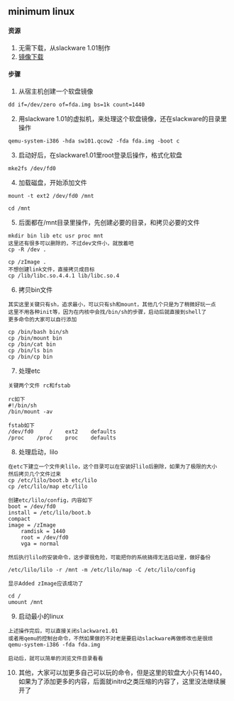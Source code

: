 ## minimum linux

#### 资源

1. 无需下载，从slackware 1.01制作
1. [镜像下载](fda.img)

#### 步骤

1. 从宿主机创建一个软盘镜像
```
dd if=/dev/zero of=fda.img bs=1k count=1440
```

2. 用slackware 1.01的虚拟机，来处理这个软盘镜像，还在slackware的目录里操作
```
qemu-system-i386 -hda sw101.qcow2 -fda fda.img -boot c
```

3. 启动好后，在slackware1.01里root登录后操作，格式化软盘
```
mke2fs /dev/fd0
```

4. 加载磁盘，开始添加文件
```
mount -t ext2 /dev/fd0 /mnt

cd /mnt
```

5. 后面都在/mnt目录里操作，先创建必要的目录，和拷贝必要的文件
```
mkdir bin lib etc usr proc mnt
这里还有很多可以删除的，不过dev文件小，就放着吧
cp -R /dev .

cp /zImage .
不想创建link文件，直接拷贝成目标
cp /lib/libc.so.4.4.1 lib/libc.so.4
```

6. 拷贝bin文件
```
其实这里关键只有sh，追求最小，可以只有sh和mount，其他几个只是为了稍微好玩一点
这里不用各种init等，因为在内核中会找/bin/sh的步骤，启动后就直接到shell了
更多命令的大家可以自行添加

cp /bin/bash bin/sh
cp /bin/mount bin
cp /bin/cat bin
cp /bin/ls bin
cp /bin/cp bin
```

7. 处理etc
```
关键两个文件 rc和fstab

rc如下
#!/bin/sh
/bin/mount -av

fstab如下
/dev/fd0     /    ext2    defaults
/proc    /proc    proc    defaults

```

8. 处理启动，lilo
```
在etc下建立一个文件夹lilo，这个目录可以在安装好lilo后删除，如果为了极限的大小
然后拷贝几个文件过来
cp /etc/lilo/boot.b etc/lilo
cp /etc/lilo/map etc/lilo

创建etc/lilo/config，内容如下
boot = /dev/fd0
install = /etc/lilo/boot.b
compact
image = /zImage
    ramdisk = 1440
    root = /dev/fd0
    vga = normal

然后执行lilo的安装命令，这步骤很危险，可能把你的系统搞得无法启动里，做好备份

/etc/lilo/lilo -r /mnt -m /etc/lilo/map -C /etc/lilo/config

显示Added zImage应该成功了

cd /
umount /mnt

```

9. 启动最小的linux
```
上述操作完后，可以直接关闭slackware1.01
或者用qemu的控制台命令，不然如果做的不对老是要启动slackware再做修改也是很烦
qemu-system-i386 -fda fda.img

启动后，就可以简单的浏览文件目录看看
```

10. 其他，大家可以加更多自己可以玩的命令，但是这里的软盘大小只有1440，如果为了添加更多的内容，后面就initrd之类压缩的内容了，这里没法继续展开了
